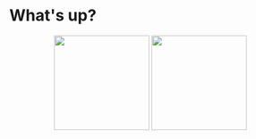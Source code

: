 #  What's up? 

<p align="center">
  <img src = "https://github-readme-stats.vercel.app/api/top-langs?username=roman-koshchei&theme=nord&hide=html&hide_title=true&count_private=true&langs_count=3&hide_border=true" height=170>
  <img src = "https://github-readme-stats.vercel.app/api/wakatime?username=romankoshchei&theme=nord&hide_border=true&langs_count=4&custom_title=Week%20activity" height=170>
</p>
